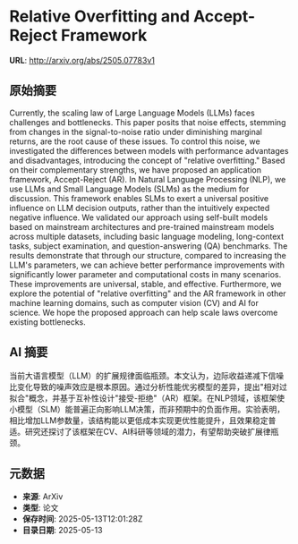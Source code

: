 # Relative Overfitting and Accept-Reject Framework

**URL**: http://arxiv.org/abs/2505.07783v1

## 原始摘要

Currently, the scaling law of Large Language Models (LLMs) faces challenges
and bottlenecks. This paper posits that noise effects, stemming from changes in
the signal-to-noise ratio under diminishing marginal returns, are the root
cause of these issues. To control this noise, we investigated the differences
between models with performance advantages and disadvantages, introducing the
concept of "relative overfitting." Based on their complementary strengths, we
have proposed an application framework, Accept-Reject (AR). In Natural Language
Processing (NLP), we use LLMs and Small Language Models (SLMs) as the medium
for discussion. This framework enables SLMs to exert a universal positive
influence on LLM decision outputs, rather than the intuitively expected
negative influence. We validated our approach using self-built models based on
mainstream architectures and pre-trained mainstream models across multiple
datasets, including basic language modeling, long-context tasks, subject
examination, and question-answering (QA) benchmarks. The results demonstrate
that through our structure, compared to increasing the LLM's parameters, we can
achieve better performance improvements with significantly lower parameter and
computational costs in many scenarios. These improvements are universal,
stable, and effective. Furthermore, we explore the potential of "relative
overfitting" and the AR framework in other machine learning domains, such as
computer vision (CV) and AI for science. We hope the proposed approach can help
scale laws overcome existing bottlenecks.


## AI 摘要

当前大语言模型（LLM）的扩展规律面临瓶颈。本文认为，边际收益递减下信噪比变化导致的噪声效应是根本原因。通过分析性能优劣模型的差异，提出"相对过拟合"概念，并基于互补性设计"接受-拒绝"（AR）框架。在NLP领域，该框架使小模型（SLM）能普遍正向影响LLM决策，而非预期中的负面作用。实验表明，相比增加LLM参数量，该结构能以更低成本实现更优性能提升，且效果稳定普适。研究还探讨了该框架在CV、AI科研等领域的潜力，有望帮助突破扩展律瓶颈。

## 元数据

- **来源**: ArXiv
- **类型**: 论文
- **保存时间**: 2025-05-13T12:01:28Z
- **目录日期**: 2025-05-13

